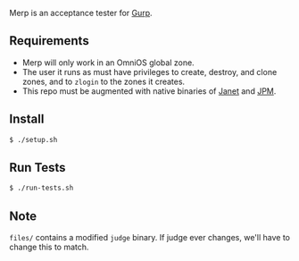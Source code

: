 Merp is an acceptance tester for [Gurp](https://github.com/snltd/gurp).

## Requirements

- Merp will only work in an OmniOS global zone.
- The user it runs as must have privileges to create, destroy, and clone zones,
  and to `zlogin` to the zones it creates.
- This repo must be augmented with native binaries of
  [Janet](https://janet-lang.org/) and
  [JPM](https://janet-lang.org/docs/jpm.html).

## Install

```sh
$ ./setup.sh
```

## Run Tests

```sh
$ ./run-tests.sh
```

## Note

`files/` contains a modified `judge` binary. If judge ever changes, we'll have
to change this to match.
